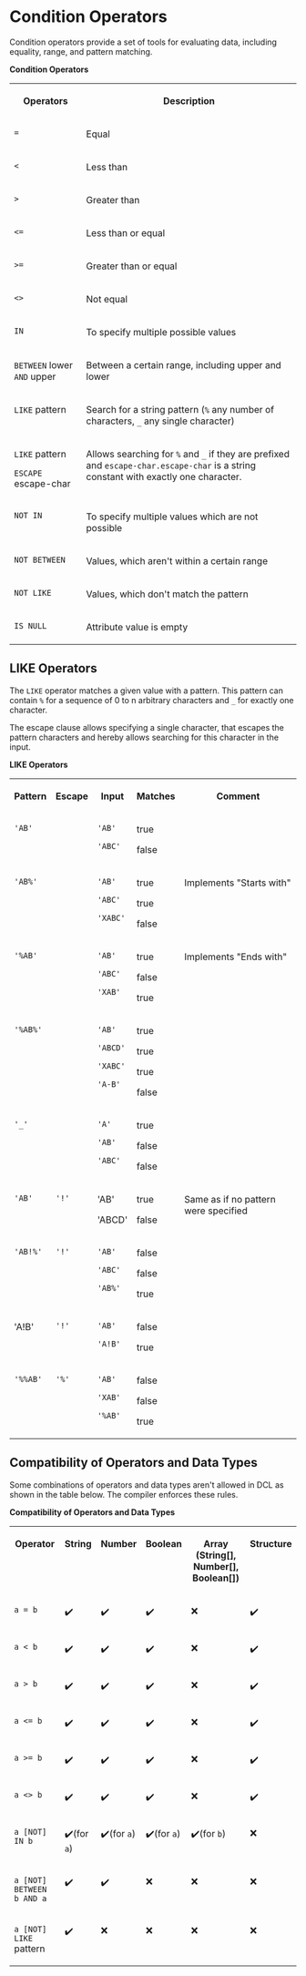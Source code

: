 <!-- loio867d3284cb41469bbcd6ed695ce24032 -->

<link rel="stylesheet" type="text/css" href="../css/sap-icons.css"/>

# Condition Operators

Condition operators provide a set of tools for evaluating data, including equality, range, and pattern matching.



**Condition Operators**


<table>
<tr>
<th valign="top">

Operators

</th>
<th valign="top">

Description

</th>
</tr>
<tr>
<td valign="top">

`=` 

</td>
<td valign="top">

Equal

</td>
</tr>
<tr>
<td valign="top">

`<` 

</td>
<td valign="top">

Less than

</td>
</tr>
<tr>
<td valign="top">

`>` 

</td>
<td valign="top">

Greater than

</td>
</tr>
<tr>
<td valign="top">

`<=` 

</td>
<td valign="top">

Less than or equal

</td>
</tr>
<tr>
<td valign="top">

`>=` 

</td>
<td valign="top">

Greater than or equal

</td>
</tr>
<tr>
<td valign="top">

`<>` 

</td>
<td valign="top">

Not equal

</td>
</tr>
<tr>
<td valign="top">

`IN` 

</td>
<td valign="top">

To specify multiple possible values

</td>
</tr>
<tr>
<td valign="top">

`BETWEEN` lower `AND` upper

</td>
<td valign="top">

Between a certain range, including upper and lower

</td>
</tr>
<tr>
<td valign="top">

`LIKE` pattern

</td>
<td valign="top">

Search for a string pattern \(`%` any number of characters, `_` any single character\)

</td>
</tr>
<tr>
<td valign="top">

`LIKE` pattern

`ESCAPE` escape-char

</td>
<td valign="top">

Allows searching for `%` and `_` if they are prefixed and `escape-char.escape-char` is a string constant with exactly one character.

</td>
</tr>
<tr>
<td valign="top">

`NOT IN` 

</td>
<td valign="top">

To specify multiple values which are not possible

</td>
</tr>
<tr>
<td valign="top">

`NOT BETWEEN` 

</td>
<td valign="top">

Values, which aren't within a certain range

</td>
</tr>
<tr>
<td valign="top">

`NOT LIKE` 

</td>
<td valign="top">

Values, which don't match the pattern

</td>
</tr>
<tr>
<td valign="top">

`IS NULL` 

</td>
<td valign="top">

Attribute value is empty

</td>
</tr>
</table>



<a name="loio867d3284cb41469bbcd6ed695ce24032__section_e22_ghn_xfc"/>

## LIKE Operators

The `LIKE` operator matches a given value with a pattern. This pattern can contain `%` for a sequence of 0 to n arbitrary characters and `_` for exactly one character.

The escape clause allows specifying a single character, that escapes the pattern characters and hereby allows searching for this character in the input.

**LIKE Operators**


<table>
<tr>
<th valign="top">

Pattern

</th>
<th valign="top">

Escape

</th>
<th valign="top">

Input

</th>
<th valign="top">

Matches

</th>
<th valign="top">

Comment

</th>
</tr>
<tr>
<td valign="top">

`'AB'` 

</td>
<td valign="top">



</td>
<td valign="top">

`'AB'`

`'ABC'`

</td>
<td valign="top">

true

false

</td>
<td valign="top">



</td>
</tr>
<tr>
<td valign="top">

`'AB%'` 

</td>
<td valign="top">



</td>
<td valign="top">

`'AB'`

`'ABC'`

`'XABC'`

</td>
<td valign="top">

true

true

false

</td>
<td valign="top">

Implements "Starts with"

</td>
</tr>
<tr>
<td valign="top">

`'%AB'` 

</td>
<td valign="top">



</td>
<td valign="top">

`'AB'`

`'ABC'`

`'XAB'`

</td>
<td valign="top">

true

false

true

</td>
<td valign="top">

Implements "Ends with"

</td>
</tr>
<tr>
<td valign="top">

`'%AB%'` 

</td>
<td valign="top">



</td>
<td valign="top">

`'AB'`

`'ABCD'`

`'XABC'`

`'A-B'`

</td>
<td valign="top">

true

true

true

false

</td>
<td valign="top">



</td>
</tr>
<tr>
<td valign="top">

`'_'` 

</td>
<td valign="top">



</td>
<td valign="top">

`'A'`

`'AB'`

`'ABC'`

</td>
<td valign="top">

true

false

false

</td>
<td valign="top">



</td>
</tr>
<tr>
<td valign="top">

`'AB'` 

</td>
<td valign="top">

`'!'` 

</td>
<td valign="top">

'AB'

'ABCD'

</td>
<td valign="top">

true

false

</td>
<td valign="top">

Same as if no pattern were specified

</td>
</tr>
<tr>
<td valign="top">

`'AB!%'` 

</td>
<td valign="top">

`'!'` 

</td>
<td valign="top">

`'AB'`

`'ABC'`

`'AB%'`

</td>
<td valign="top">

false

false

true

</td>
<td valign="top">



</td>
</tr>
<tr>
<td valign="top">

'A!B'

</td>
<td valign="top">

`'!'` 

</td>
<td valign="top">

`'AB'`

`'A!B'`

</td>
<td valign="top">

false

true

</td>
<td valign="top">



</td>
</tr>
<tr>
<td valign="top">

`'%%AB'` 

</td>
<td valign="top">

`'%'` 

</td>
<td valign="top">

`'AB'`

`'XAB'`

`'%AB'`

</td>
<td valign="top">

false

false

true

</td>
<td valign="top">



</td>
</tr>
</table>



<a name="loio867d3284cb41469bbcd6ed695ce24032__section_glj_lhn_xfc"/>

## Compatibility of Operators and Data Types

Some combinations of operators and data types aren't allowed in DCL as shown in the table below. The compiler enforces these rules.

**Compatibility of Operators and Data Types**


<table>
<tr>
<th valign="top">

Operator

</th>
<th valign="top">

String

</th>
<th valign="top">

Number

</th>
<th valign="top">

Boolean

</th>
<th valign="top">

Array \(String\[\], Number\[\], Boolean\[\]\)

</th>
<th valign="top">

Structure

</th>
</tr>
<tr>
<td valign="top">

`a = b` 

</td>
<td valign="top">

:heavy_check_mark: 

</td>
<td valign="top">

:heavy_check_mark: 

</td>
<td valign="top">

:heavy_check_mark: 

</td>
<td valign="top">

:x: 

</td>
<td valign="top">

:heavy_check_mark: 

</td>
</tr>
<tr>
<td valign="top">

`a < b` 

</td>
<td valign="top">

:heavy_check_mark: 

</td>
<td valign="top">

:heavy_check_mark: 

</td>
<td valign="top">

:heavy_check_mark: 

</td>
<td valign="top">

:x: 

</td>
<td valign="top">

:heavy_check_mark: 

</td>
</tr>
<tr>
<td valign="top">

`a > b` 

</td>
<td valign="top">

:heavy_check_mark: 

</td>
<td valign="top">

:heavy_check_mark: 

</td>
<td valign="top">

:heavy_check_mark: 

</td>
<td valign="top">

:x: 

</td>
<td valign="top">

:heavy_check_mark: 

</td>
</tr>
<tr>
<td valign="top">

`a <= b` 

</td>
<td valign="top">

:heavy_check_mark: 

</td>
<td valign="top">

:heavy_check_mark: 

</td>
<td valign="top">

:heavy_check_mark: 

</td>
<td valign="top">

:x: 

</td>
<td valign="top">

:heavy_check_mark: 

</td>
</tr>
<tr>
<td valign="top">

`a >= b` 

</td>
<td valign="top">

:heavy_check_mark: 

</td>
<td valign="top">

:heavy_check_mark: 

</td>
<td valign="top">

:heavy_check_mark: 

</td>
<td valign="top">

:x: 

</td>
<td valign="top">

:heavy_check_mark: 

</td>
</tr>
<tr>
<td valign="top">

`a <> b` 

</td>
<td valign="top">

:heavy_check_mark: 

</td>
<td valign="top">

:heavy_check_mark: 

</td>
<td valign="top">

:heavy_check_mark: 

</td>
<td valign="top">

:x: 

</td>
<td valign="top">

:heavy_check_mark: 

</td>
</tr>
<tr>
<td valign="top">

`a [NOT] IN b` 

</td>
<td valign="top">

:heavy_check_mark:\(for `a`\)

</td>
<td valign="top">

:heavy_check_mark:\(for `a`\)

</td>
<td valign="top">

:heavy_check_mark:\(for `a`\)

</td>
<td valign="top">

:heavy_check_mark:\(for `b`\)

</td>
<td valign="top">

:x: 

</td>
</tr>
<tr>
<td valign="top">

`a [NOT] BETWEEN b AND a` 

</td>
<td valign="top">

:heavy_check_mark: 

</td>
<td valign="top">

:heavy_check_mark: 

</td>
<td valign="top">

:x: 

</td>
<td valign="top">

:x: 

</td>
<td valign="top">

:x: 

</td>
</tr>
<tr>
<td valign="top">

`a [NOT] LIKE` pattern

</td>
<td valign="top">

:heavy_check_mark: 

</td>
<td valign="top">

:x: 

</td>
<td valign="top">

:x: 

</td>
<td valign="top">

:x: 

</td>
<td valign="top">

:x: 

</td>
</tr>
</table>

